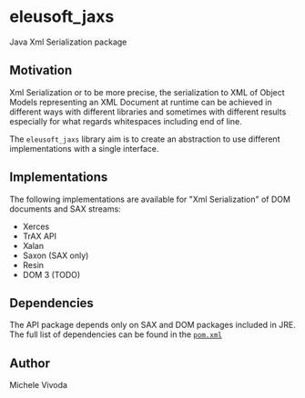eleusoft_jaxs
=============

Java Xml Serialization package 

Motivation
----------

Xml Serialization or to be more precise, the serialization to XML of Object Models representing an XML Document at runtime can be achieved in different ways with different libraries and sometimes with different results especially for what regards whitespaces including end of line.

The `eleusoft_jaxs` library aim is to create an abstraction to use different implementations with a single interface.


Implementations
---------------

The following implementations are available for "Xml Serialization" of DOM documents and SAX streams:

- Xerces
- TrAX API
- Xalan
- Saxon (SAX only)
- Resin
- DOM 3 (TODO)

Dependencies
------------

The API package depends only on SAX and DOM packages included in JRE. The full list of dependencies can be found in the [`pom.xml`](https://github.com/eleumik/eleusoft_jaxs/blob/master/pom.xml)


Author
------

Michele Vivoda

